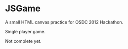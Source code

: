 # JSGame
A small HTML canvas practice for OSDC 2012 Hackathon.

Single player game.

Not complete yet.
